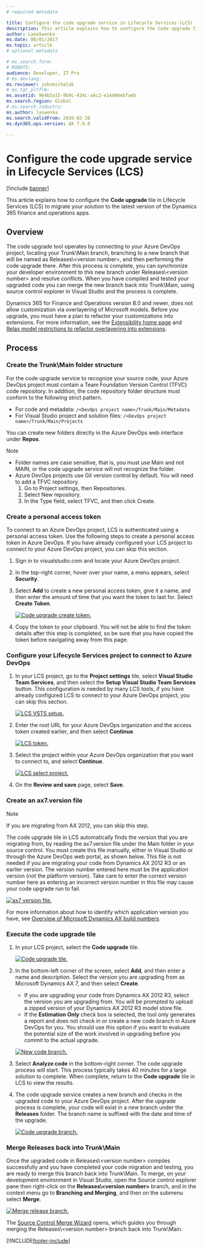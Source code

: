 ```yaml
---
# required metadata

title: Configure the code upgrade service in Lifecycle Services (LCS)
description: This article explains how to configure the Code upgrade tile to migrate your solution to the latest version of the finance and operations apps.
author: LaneSwenka
ms.date: 08/01/2017
ms.topic: article
# optional metadata

# ms.search.form: 
# ROBOTS: 
audience: Developer, IT Pro
# ms.devlang: 
ms.reviewer: johnmichalak
# ms.tgt_pltfrm: 
ms.assetid: 964b5a15-9b9c-434c-a4c2-e14406ebfaeb
ms.search.region: Global
# ms.search.industry: 
ms.author: laswenka
ms.search.validFrom: 2016-02-28
ms.dyn365.ops.version: AX 7.0.0

---
```


# Configure the code upgrade service in Lifecycle Services (LCS)

[!include [banner](../includes/banner.md)]

This article explains how to configure the <strong>Code upgrade </strong>tile in Lifecycle Services (LCS) to migrate your solution to the latest version of the Dynamics 365 finance and operations apps.

## Overview


The code upgrade tool operates by connecting to your Azure DevOps project, locating your Trunk\\Main branch, branching to a new branch that will be named as Releases\\\<version number\>, and then performing the code upgrade there. After this process is complete, you can synchronize your developer environment to this new branch under Releases\\\<version number\> and resolve conflicts. When you have compiled and tested your upgraded code you can merge the new branch back into Trunk\\Main, using source control explorer in Visual Studio and the process is complete.


Dynamics 365 for Finance and Operations version 8.0 and newer, does not allow customization via overlayering of Microsoft models. Before you upgrade, you must have a plan to refactor your customizations into extensions. For more information, see the [Extensibility home page](../extensibility/extensibility-home-page.md) and [Relax model restrictions to refactor overlayering into extensions](../extensibility/refactoring-over-layering.md).

## Process
### Create the Trunk\\Main folder structure

For the code upgrade service to recognize your source code, your Azure DevOps project must contain a Team Foundation Version Control (TFVC) code repository. In addition, the code repository folder structure must conform to the following strict pattern. 

 - For code and metadata: `/<DevOps project name>/Trunk/Main/Metadata`
 - For Visual Studio project and solution files: `/<DevOps project name>/Trunk/Main/Projects`
 
 You can create new folders directly in the Azure DevOps web interface under **Repos**.
 
 
> [!NOTE]
> - Folder names are case sensitive, that is, you must use Main and not MAIN, or the code upgrade service will not recognize the folder.
> - Azure DevOps projects use Git version control by default. You will need to add a TFVC repository.
>     1. Go to Project settings, then Repositories.
>     2. Select New repository.
>     3. In the Type field, select TFVC, and then click Create.


### Create a personal access token

To connect to an Azure DevOps project, LCS is authenticated using a personal access token. Use the following steps to create a personal access token in Azure DevOps. If you have already configured your LCS project to connect to your Azure DevOps project, you can skip this section.

1. Sign in to visualstudio.com and locate your Azure DevOps project.
2. In the top-right corner, hover over your name, a menu appears, select **Security**.
3. Select **Add** to create a new personal access token, give it a name, and then enter the amount of time that you want the token to last for. Select **Create Token**. 

   [![Code upgrade create token.](./media/codeupgrademaketoken.png)](./media/codeupgrademaketoken.png)

4. Copy the token to your clipboard. You will not be able to find the token details after this step is completed, so be sure that you have copied the token before navigating away from this page.

### Configure your Lifecycle Services project to connect to Azure DevOps

1. In your LCS project, go to the **Project settings** tile, select **Visual Studio Team Services**, and then select the **Setup Visual Studio Team Services** button. This configuration is needed by many LCS tools, if you have already configured LCS to connect to your Azure DevOps project, you can skip this section. 


   [![LCS VSTS setup.](./media/lcs_vsts_setup.png)](./media/lcs_vsts_setup.png)

2. Enter the root URL for your Azure DevOps organization and the access token created earlier, and then select **Continue**.

   [![LCS token.](./media/lcstoken.png)](./media/lcstoken.png)

3. Select the project within your Azure DevOps organization that you want to connect to, and select **Continue**. 
   
   [![LCS select project.](./media/lcs_selectproject.png)](./media/lcs_selectproject.png)

4. On the **Review and save** page, select **Save**.

### Create an ax7.version file

> [!NOTE]
> If you are migrating from AX 2012, you can skip this step.

The code upgrade tile in LCS automatically finds the version that you are migrating from, by reading the ax7.version file under the Main folder in your source control. You must create this file manually, either in Visual Studio or through the Azure DevOps web portal, as shown below. This file is not needed if you are migrating your code from Dynamics AX 2012 R3 or an earlier version. The version number entered here must be the application version (not the platform version). Take care to enter the correct version number here as entering an incorrect version number in this file may cause your code upgrade run to fail.

[![ax7 version file.](./media/ax7_versionfile.png)](./media/ax7_versionfile.png) 

For more information about how to identify which application version you have, see [Overview of Microsoft Dynamics AX build numbers](https://blogs.msdn.microsoft.com/axsupport/2012/03/29/overview-of-microsoft-dynamics-ax-build-numbers/).

### Execute the code upgrade tile

1. In your LCS project, select the **Code upgrade** tile. 

   [![Code upgrade tile.](./media/codeupgradetile.png)](./media/codeupgradetile.png)

2. In the bottom-left corner of the screen, select **Add**, and then enter a name and description. Select the version you are upgrading from as Microsoft Dynamics AX 7, and then select **Create**.
   -   If you are upgrading your code from Dynamics AX 2012 R3, select the version you are upgrading from. You will be prompted to upload a zipped version of your Dynamics AX 2012 R3 model store file.
   -   If the **Estimation Only** check box is selected, the tool only generates a report and does not check in or create a new code branch in Azure DevOps for you. You should use this option if you want to evaluate the potential size of the work involved in upgrading before you commit to the actual upgrade.

   [![New code branch.](./media/codeupgrade_new.png)](./media/codeupgrade_new.png)

3. Select **Analyze code** in the bottom-right corner. The code upgrade process will start. This process typically takes 40 minutes for a large solution to complete. When complete, return to the **Code upgrade** tile in LCS to view the results.
4. The code upgrade service creates a new branch and checks in the upgraded code to your Azure DevOps project. After the upgrade process is complete, your code will exist in a new branch under the **Releases** folder. The branch name is suffixed with the date and time of the upgrade. 

   [![Code upgrade branch.](./media/codeupgradebranch-300x192.png)](./media/codeupgradebranch.png)

### Merge Releases back into Trunk\\Main

Once the upgraded code in Releases\\\<version number\> compiles successfully and you have completed your code migration and testing, you are ready to merge this branch back into Trunk\\Main. To merge, on your development environment in Visual Studio, open the Source control explorer pane then right-click on the **Releases\\\<version number\>** branch, and in the context menu go to **Branching and Merging**, and then on the submenu select **Merge**.

[![Merge release branch.](./media/MergeReleasesBranch.PNG)](./media/MergeReleasesBranch.PNG)

The [Source Control Merge Wizard](https://www.visualstudio.com/docs/tfvc/merge-folders-files#sourcecontrolwizard) opens, which guides you through merging the Releases\\\<version number\> branch back into Trunk\\Main.



[!INCLUDE[footer-include](../../../includes/footer-banner.md)]
